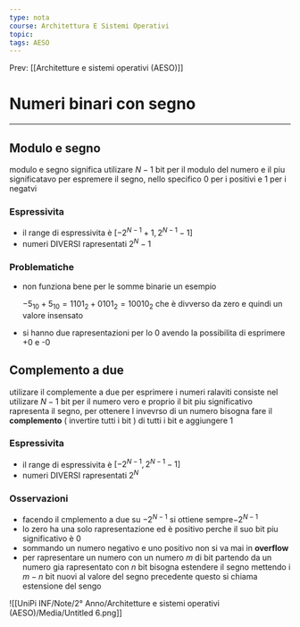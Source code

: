```yaml
---
type: nota
course: Architettura E Sistemi Operativi
topic: 
tags: AESO
---
```


Prev: [[Architetture e sistemi operativi (AESO)]]

# Numeri binari  con segno
---


## Modulo e segno

modulo e segno significa utilizare $N-1$ bit per il modulo del numero e il piu significatavo per espremere il segno, nello specifico $0$  per i positivi e $1$ per i negatvi

### Espressivita

- il range di espressivita è $[-2^{N-1}+1,2^{N-1}-1]$
- numeri DIVERSI rapresentati $2^N-1$

### Problematiche

- non funziona bene per le somme binarie un esempio

    $-5_{10} + 5_{10} = 1101_2  + 0101_2 = 10010_2$ che è divverso da zero e quindi un valore insensato

- si hanno due rapresentazioni per lo 0 avendo la possibilita di esprimere +0 e -0

## Complemento a due

utilizare il complemente a due per esprimere i numeri ralaviti consiste nel utilizare $N-1$ bit per il numero vero e proprio il bit piu significativo rapresenta il segno, per ottenere l invevrso di un numero bisogna fare il **complemento** ( invertire tutti i bit ) di tutti i bit e aggiungere $1$

### Espressivita

- il range di espressivita è $[-2^{N-1},2^{N-1}-1]$
- numeri DIVERSI rapresentati $2^N$

### Osservazioni

- facendo il cmplemento a due su $-2^{N-1}$ si ottiene sempre$-2^{N-1}$
- lo zero ha una solo rapresentazione ed è positivo perche il suo bit piu significativo è $0$
- sommando un numero negativo e uno positivo non si va mai in **overflow**
- per rapresentare un numero con un numero $m$ di bit partendo da un numero gia rapresentato con $n$  bit bisogna estendere il segno mettendo i $m-n$  bit nuovi al valore del segno precedente questo si chiama estensione del sengo

![[UniPi INF/Note/2° Anno/Architetture e sistemi operativi (AESO)/Media/Untitled 6.png]]
